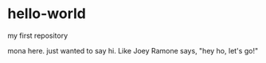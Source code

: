 # hello-world
my first repository

mona here.  just wanted to say hi.
Like Joey Ramone says, "hey ho, let's go!"
